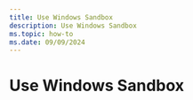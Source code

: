 ```yaml
---
title: Use Windows Sandbox
description: Use Windows Sandbox
ms.topic: how-to
ms.date: 09/09/2024
---
```


# Use Windows Sandbox

